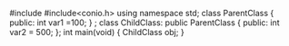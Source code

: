 #include <iostream>
#include<conio.h>
using namespace std;
class ParentClass 
{
  public:
    int var1 =100;
}
;
class ChildClass: public ParentClass
{
  public:
  int var2 = 500;
};
int main(void)
{
  ChildClass obj;
}
